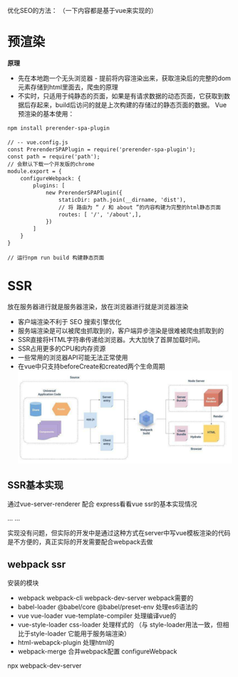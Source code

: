 优化SEO的方法： （一下内容都是基于vue来实现的）

# 预渲染
**原理**
- 先在本地跑一个无头浏览器 - 提前将内容渲染出来，获取渲染后的完整的dom元素存储到html里面去，爬虫的原理 
- 不实时，只适用于纯静态的页面，如果是有请求数据的动态页面，它获取到数据后存起来，build后访问的就是上次构建的存储过的静态页面的数据。
Vue预渲染的基本使用：
```
npm install prerender-spa-plugin 

// -- vue.config.js
const PrerenderSPAPlugin = require('prerender-spa-plugin');
const path = require('path');
// 会默认下载一个开发版的chrome
module.export = {
    configureWebpack: {
        plugins: [
            new PrerenderSPAPlugin({
                staticDir: path.join(__dirname, 'dist'),
                // 将 路由为 “ / 和 about ”的内容构建为完整的html静态页面
                routes: [ '/', '/about',],
            })
        ]
    }
}

// 运行npm run build 构建静态页面
```


# SSR
放在服务器进行就是服务器渲染，放在浏览器进行就是浏览器渲染  
- 客户端渲染不利于 SEO 搜索引擎优化
- 服务端渲染是可以被爬虫抓取到的，客户端异步渲染是很难被爬虫抓取到的
- SSR直接将HTML字符串传递给浏览器。大大加快了首屏加载时间。
- SSR占用更多的CPU和内存资源
- 一些常用的浏览器API可能无法正常使用
- 在vue中只支持beforeCreate和created两个生命周期
![image](../static/ssr.png)

## SSR基本实现
通过vue-server-renderer 配合 express看看vue ssr的基本实现情况

...
...

实现没有问题，但实际的开发中是通过这种方式在server中写vue模板渲染的代码是不方便的，真正实际的开发需要配合webpack去做

## webpack ssr
安装的模块
- webpack webpack-cli webpack-dev-server webpack需要的
- babel-loader @babel/core @babel/preset-env 处理es6语法的
- vue vue-loader vue-template-compiler 处理编译vue的
- vue-style-loader css-loader 处理样式的 （与 style-loader用法一致，但相比于style-loader 它能用于服务端渲染）
- html-webapck-plugin 处理html的
- webpack-merge 合并webpack配置 configureWebpack

npx webpack-dev-server

